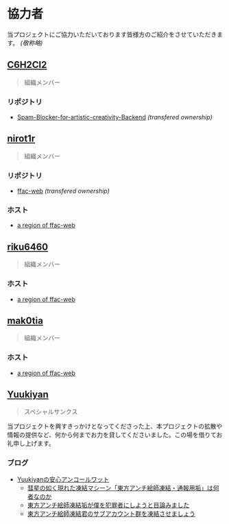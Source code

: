 # 協力者

[GITHUB-C6H2CL2]: https://github.com/C6H2Cl2
[GITHUB-FFAC-FFAC-WEB]: https://github.com/Twitter-FFAC/ffac-web
[GITHUB-FFAC-SPAM-BLOCKER-FOR-ARTISTIC-CREATIVITY-BACKEND]: https://github.com/Twitter-FFAC/Spam-Blocker-for-artistic-creativity-Backend
[GITHUB-NIROT1R]: https://github.com/nirot1r
[GITHUB-NIROT1R-HOST-FFAC-WEB]: https://ffac.g-second.net
[GITHUB-RIKU6460]: https://github.com/riku6460
[GITHUB-RIKU6460-HOST-FFAC-WEB]: https://ffac.riku.pw
[GITHUB-MAK0TIA]: https://github.com/mak0tia
[GITHUB-MAK0TIA-HOST-FFAC-WEB]: https://ffac.makotia.me
[HATENA-BLOG-SUGUNIKESE]: http://sugunikese.hatenablog.com
[HATENA-BLOG-SUGUNIKESE-ENTRY-2017-08-26-224556]: http://sugunikese.hatenablog.com/entry/2017/08/26/224556
[HATENA-BLOG-SUGUNIKESE-ENTRY-2017-08-27-201049]: http://sugunikese.hatenablog.com/entry/2017/08/27/201049
[HATENA-BLOG-SUGUNIKESE-ENTRY-2017-08-28-023928]: http://sugunikese.hatenablog.com/entry/2017/08/28/023928
[TWITTER-YUUKIYAN]: https://twitter.com/Sakurauchist
<!-- end of link references field -->

当プロジェクトにご協力いただいております皆様方のご紹介をさせていただきます。
*(敬称略)*

## [C6H2Cl2][GITHUB-C6H2CL2]

> 組織メンバー

### リポジトリ

* [Spam-Blocker-for-artistic-creativity-Backend][GITHUB-FFAC-SPAM-BLOCKER-FOR-ARTISTIC-CREATIVITY-BACKEND] *(transfered ownership)*

## [nirot1r][GITHUB-NIROT1R]

> 組織メンバー

### リポジトリ

* [ffac-web][GITHUB-FFAC-FFAC-WEB] *(transfered ownership)*

### ホスト

* [a region of ffac-web][GITHUB-NIROT1R-HOST-FFAC-WEB]

## [riku6460][GITHUB-RIKU6460]

> 組織メンバー

### ホスト

* [a region of ffac-web][GITHUB-RIKU6460-HOST-FFAC-WEB]

## [mak0tia][GITHUB-MAK0TIA]

> 組織メンバー

### ホスト

* [a region of ffac-web][GITHUB-MAK0TIA-HOST-FFAC-WEB]

## [Yuukiyan][TWITTER-YUUKIYAN]

> スペシャルサンクス

当プロジェクトを興すきっかけとなってくださった上、本プロジェクトの拡散や情報の提供など、何から何までお力を貸してくださいました。この場を借りてお礼申し上げます。

### ブログ

* [Yuukiyanの安心アンコールワット][HATENA-BLOG-SUGUNIKESE]
  * [彗星の如く現れた凍結マシーン「東方アンチ絵師凍結・通報用垢」は何者なのか][HATENA-BLOG-SUGUNIKESE-ENTRY-2017-08-26-224556]
  * [東方アンチ絵師凍結垢が僕を犯罪者にしようと目論みました][HATENA-BLOG-SUGUNIKESE-ENTRY-2017-08-27-201049]
  * [東方アンチ絵師凍結君のサブアカウント群を凍結させましょう][HATENA-BLOG-SUGUNIKESE-ENTRY-2017-08-28-023928]

